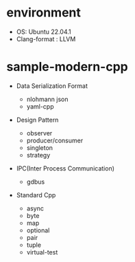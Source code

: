 # environment
  * OS: Ubuntu 22.04.1
  * Clang-format : LLVM

# sample-modern-cpp
  * Data Serialization Format 
    - nlohmann json
    - yaml-cpp
  
  * Design Pattern
    - observer
    - producer/consumer
    - singleton
    - strategy
  
  * IPC(Inter Process Communication)
    - gdbus
  
  * Standard Cpp
    - async
    - byte
    - map
    - optional
    - pair
    - tuple
    - virtual-test
